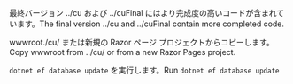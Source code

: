<span data-ttu-id="7dcab-101">最終バージョン ../cu および ../cuFinal にはより完成度の高いコードが含まれています。</span><span class="sxs-lookup"><span data-stu-id="7dcab-101">The final version ../cu and ../cuFinal contain more completed code.</span></span>

<span data-ttu-id="7dcab-102">wwwroot./cu/ または新規の Razor ページ プロジェクトからコピーします。</span><span class="sxs-lookup"><span data-stu-id="7dcab-102">Copy wwwroot from ../cu/ or from a new Razor Pages project.</span></span>

<span data-ttu-id="7dcab-103">`dotnet ef database update` を実行します。</span><span class="sxs-lookup"><span data-stu-id="7dcab-103">Run `dotnet ef database update`</span></span>
